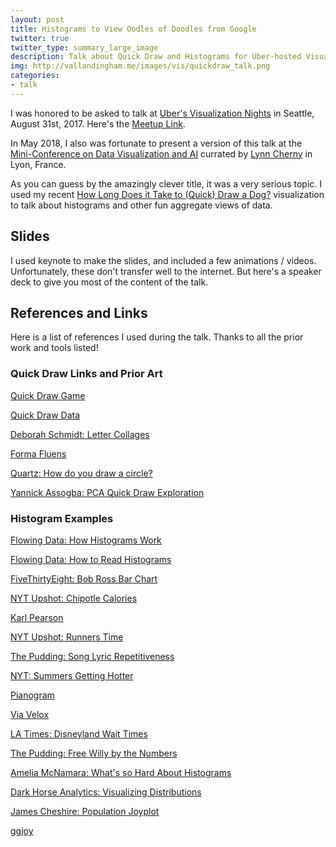 ```yaml
---
layout: post
title: Histograms to View Oodles of Doodles from Google
twitter: true
twitter_type: summary_large_image
description: Talk about Quick Draw and Histograms for Uber-hosted Visualization Night Meetup.
img: http://vallandingham.me/images/vis/quickdraw_talk.png
categories:
- talk
---
```


I was honored to be asked to talk at [Uber's Visualization Nights](https://www.uber.com/p/visualization/visualization-nights/) in Seattle, August 31st, 2017. Here's the [Meetup Link](https://www.meetup.com/Uber-Engineering-Events-Seattle/events/242258284/).

In May 2018, I also was fortunate to present a version of this talk at the [Mini-Conference on Data Visualization and AI](http://data.em-lyon.com/2018/04/26/mini-conference-on-data-visualization-and-ai/) currated by [Lynn Cherny](http://ghostweather.com/) in Lyon, France.

As you can guess by the amazingly clever title, it was a very serious topic. I used my recent [How Long Does it Take to (Quick) Draw a Dog?](http://vallandingham.me/quickdraw/) visualization to talk about histograms and other fun aggregate views of data.

## Slides

I used keynote to make the slides, and included a few animations / videos. Unfortunately, these don't transfer well to the internet. But here's a speaker deck to give you most of the content of the talk.

<script async class="speakerdeck-embed" data-id="5c8c262b66204cfe8cfdf639409498d3" data-ratio="1.33333333333333" src="//speakerdeck.com/assets/embed.js"></script>

## References and Links

Here is a list of references I used during the talk. Thanks to all the prior work and tools listed!

### Quick Draw Links and Prior Art

[Quick Draw Game](https://quickdraw.withgoogle.com/)

[Quick Draw Data](https://quickdraw.withgoogle.com/data)

[Deborah Schmidt: Letter Collages](http://frauzufall.de/en/2017/google-quick-draw/)

[Forma Fluens](formafluens.io/index.html)

[Quartz: How do you draw a circle?](https://qz.com/994486/the-way-you-draw-circles-says-a-lot-about-you/)

[Yannick Assogba: PCA Quick Draw Exploration](clome.info/work/quickdraw/explore/)

### Histogram Examples

[Flowing Data: How Histograms Work](https://flowingdata.com/2017/06/07/how-histograms-work/)

[Flowing Data: How to Read Histograms](https://flowingdata.com/2014/02/27/how-to-read-histograms-and-use-them-in-r/)

[FiveThirtyEight: Bob Ross Bar Chart](https://fivethirtyeight.com/features/a-statistical-analysis-of-the-work-of-bob-ross/)

[NYT Upshot: Chipotle Calories](https://www.nytimes.com/interactive/2015/02/17/upshot/what-do-people-actually-order-at-chipotle.html)

[Karl Pearson](https://en.wikipedia.org/wiki/Karl_Pearson)

[NYT Upshot: Runners Time](https://www.nytimes.com/2014/04/23/upshot/what-good-marathons-and-bad-investments-have-in-common.html?_r=0)

[The Pudding: Song Lyric Repetitiveness](https://pudding.cool/2017/05/song-repetition/)

[NYT: Summers Getting Hotter](https://www.nytimes.com/interactive/2017/07/28/climate/more-frequent-extreme-summer-heat.html)

[Pianogram](joeycloud.net/v/pianogram/)

[Via Velox](infovis-mannheim.de/viavelox/)

[LA Times: Disneyland Wait Times](www.latimes.com/projects/la-fi-disneyland-ride-wait-time/)

[The Pudding: Free Willy by the Numbers](https://pudding.cool/2017/07/cetaceans/)

[Amelia McNamara: What's so Hard About Histograms](http://tinlizzie.org/histograms/)

[Dark Horse Analytics: Visualizing Distributions](http://www.darkhorseanalytics.com/blog/visualizing-distributions-3)

[James Cheshire: Population Joyplot](http://spatial.ly/2017/07/joy-division-population-surfaces-and-pioneering-electronic-cartography/)

[ggjoy](https://github.com/clauswilke/ggjoy)
